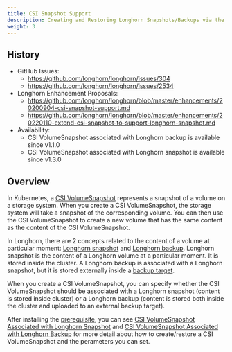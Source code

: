 ```yaml
---
title: CSI Snapshot Support
description: Creating and Restoring Longhorn Snapshots/Backups via the kubernetes CSI VolumeSnapshot mechanism
weight: 3
---
```


## History
- GitHub Issues:
  - https://github.com/longhorn/longhorn/issues/304
  - https://github.com/longhorn/longhorn/issues/2534
- Longhorn Enhancement Proposals:
  - https://github.com/longhorn/longhorn/blob/master/enhancements/20200904-csi-snapshot-support.md
  - https://github.com/longhorn/longhorn/blob/master/enhancements/20220110-extend-csi-snapshot-to-support-longhorn-snapshot.md
- Availability:
  - CSI VolumeSnapshot associated with Longhorn backup is available since v1.1.0
  - CSI VolumeSnapshot associated with Longhorn snapshot is available since v1.3.0

## Overview

In Kubernetes, a [CSI VolumeSnapshot](https://kubernetes.io/docs/concepts/storage/volume-snapshots/) represents a snapshot of a volume on a storage system.
When you create a CSI VolumeSnapshot, the storage system will take a snapshot of the corresponding volume.
You can then use the CSI VolumeSnapshot to create a new volume that has the same content as the content of the CSI VolumeSnapshot.

In Longhorn, there are 2 concepts related to the content of a volume at particular moment: [Longhorn snapshot](../../concepts/#24-snapshots) and [Longhorn backup](../../concepts/#3-backups-and-secondary-storage).
Longhorn snapshot is the content of a Longhorn volume at a particular moment. It is stored inside the cluster.
A Longhorn backup is associated with a Longhorn snapshot, but it is stored externally inside a [backup target](../backup-and-restore/set-backup-target/).

When you create a CSI VolumeSnapshot, you can specify whether the CSI VolumeSnapshot should be associated with a Longhorn snapshot (content is stored inside cluster) or a Longhorn backup (content is stored both inside the cluster and uploaded to an external backup target).

After installing the [prerequisite](./enable-csi-snapshot-support), you can see [CSI VolumeSnapshot Associated with Longhorn Snapshot](./csi-volume-snapshot-associated-with-longhorn-snapshot) and [CSI VolumeSnapshot Associated with Longhorn Backup](./csi-volume-snapshot-associated-with-longhorn-backup) for more detail about how to create/restore a CSI VolumeSnapshot and the perameters you can set.
